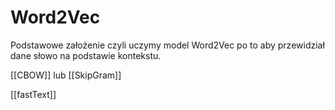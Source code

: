 # Word2Vec

Podstawowe założenie czyli uczymy model Word2Vec po to aby przewidział dane słowo na podstawie kontekstu.

[[CBOW]] lub [[SkipGram]]

[[fastText]]